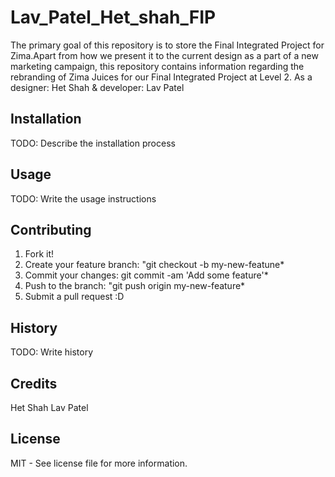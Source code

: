 # Lav_Patel_Het_shah_FIP

The primary goal of this repository is to store the Final Integrated Project for Zima.Apart from how we present it to the current design as a part of a new marketing campaign, this repository contains information regarding the rebranding of Zima Juices for our Final Integrated Project at Level 2. 
As a designer: Het Shah &
developer: Lav Patel

## Installation

TODO: Describe the installation process

## Usage

TODO: Write the usage instructions

## Contributing

1. Fork it!
2. Create your feature branch: "git checkout -b my-new-featune*
3. Commit your changes: git commit -am 'Add some feature'*
4. Push to the branch: "git push origin my-new-feature*
5. Submit a pull request :D

## History
TODO: Write history

## Credits
Het Shah  Lav Patel

## License
MIT - See license file for more information.